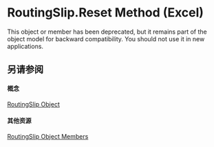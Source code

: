 
# RoutingSlip.Reset Method (Excel)

This object or member has been deprecated, but it remains part of the object model for backward compatibility. You should not use it in new applications.


## 另请参阅


#### 概念


[RoutingSlip Object](126d4c87-7e1c-3ecd-d223-f23a02444f61.md)
#### 其他资源


[RoutingSlip Object Members](http://msdn.microsoft.com/library/26b025ce-56a8-3afb-463d-c5ed70cdba96%28Office.15%29.aspx)
